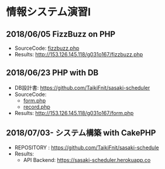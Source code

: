 # 情報システム演習Ⅰ

## 2018/06/05 FizzBuzz on PHP

* SourceCode: [fizzbuzz.php](./fizzbuzz.php)
* Results: http://153.126.145.118/g031o167/fizzbuzz.php

## 2018/06/23 PHP with DB

* DB設計書: https://github.com/TaikiFnit/sasaki-scheduler
* SourceCode:
    * [form.php](./form.php)
    * [record.php](./record.php)
* Results: http://153.126.145.118/g031o167/form.php

## 2018/07/03- システム構築 with CakePHP

* REPOSITORY : https://github.com/TaikiFnit/sasaki-schedule
* Results:
    * API Backend: https://sasaki-scheduler.herokuapp.co